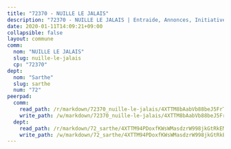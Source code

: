 ```yaml
---
title: "72370 - NUILLE LE JALAIS"
description: "72370 - NUILLE LE JALAIS | Entraide, Annonces, Initiatives"
date: 2020-01-11T14:09:21+09:00
collapsible: false
layout: commune
comm:
  nom: "NUILLE LE JALAIS"
  slug: nuille-le-jalais
  cp: "72370"
dept:
  nom: "Sarthe"
  slug: sarthe
  num: "72"
peerpad:
  comm:
    read_path: /r/markdown/72370_nuille-le-jalais/4XTTM8bAabVb88beJ5FrTQrjJ2b11Cq86nDirosZYraxcTkuR
    write_path: /w/markdown/72370_nuille-le-jalais/4XTTM8bAabVb88beJ5FrTQrjJ2b11Cq86nDirosZYraxcTkuR-K3TgUNTzuFnviCe8a35v65FKSmBSLAjToUxJfA2rJnDY5ZsPaUvXuGSFioXPpSgGWfjeNuHoN4mZa4R3Yx7LsJMaKaB9AiQ1a2mjn7KyvhfgaXdEsqP4Go9YbS9j6tHpFP5XtqMm
  dept:
    read_path: /r/markdown/72_sarthe/4XTTM94PDoxfKWsWMasdzrW998jkGtRkEM3CSUC42xSpuJKZ5
    write_path: /w/markdown/72_sarthe/4XTTM94PDoxfKWsWMasdzrW998jkGtRkEM3CSUC42xSpuJKZ5-K3TgTpjFyG67yVeuXvSAfSYzY4Yx2FMtDhgpv5HM2EDBJRVMn95z33xx4XjRNYNVaVsBPQ1t4pG9MoyNqwTqa8mcnEUB8rK4BMVbvUhCtGWCPSFnDCaT8GJTyimDgsCirLN3zswh
---
```


